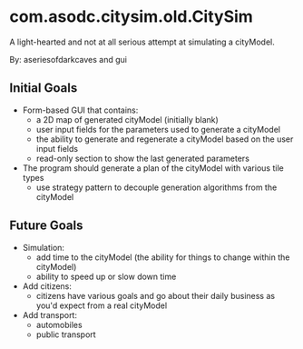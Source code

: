 # com.asodc.citysim.old.CitySim
A light-hearted and not at all serious attempt at simulating a cityModel.

By: aseriesofdarkcaves and gui

## Initial Goals
- Form-based GUI that contains:
   - a 2D map of generated cityModel (initially blank)
   - user input fields for the parameters used to generate a cityModel
   - the ability to generate and regenerate a cityModel based on the user input fields
   - read-only section to show the last generated parameters
- The program should generate a plan of the cityModel with various tile types
   - use strategy pattern to decouple generation algorithms from the cityModel

## Future Goals
- Simulation:
   - add time to the cityModel (the ability for things to change within the cityModel)
   - ability to speed up or slow down time
- Add citizens:
   - citizens have various goals and go about their daily business as you'd expect from a real cityModel
- Add transport:
   - automobiles
   - public transport
